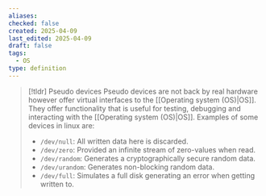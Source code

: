 ```yaml
---
aliases: 
checked: false
created: 2025-04-09
last_edited: 2025-04-09
draft: false
tags:
  - OS
type: definition
---
```

>[!tldr] Pseudo devices
>Pseudo devices are not back by real hardware however offer virtual interfaces to the [[Operating system (OS)|OS]]. They offer functionality that is useful for testing, debugging and interacting with the [[Operating system (OS)|OS]]. Examples of some devices in linux are:
>- `/dev/null`: All written data here is discarded.
>- `/dev/zero`: Provided an infinite stream of zero-values when read.
>- `/dev/random`: Generates a cryptographically secure random data.
>- `/dev/urandom`: Generates non-blocking random data.
>- `/dev/full`: Simulates a full disk generating an error when getting written to.

